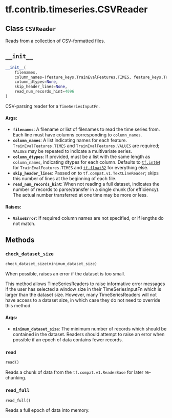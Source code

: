 <div itemscope itemtype="http://developers.google.com/ReferenceObject">
<meta itemprop="name" content="tf.contrib.timeseries.CSVReader" />
<meta itemprop="path" content="Stable" />
<meta itemprop="property" content="__init__"/>
<meta itemprop="property" content="check_dataset_size"/>
<meta itemprop="property" content="read"/>
<meta itemprop="property" content="read_full"/>
</div>

# tf.contrib.timeseries.CSVReader

## Class `CSVReader`



Reads from a collection of CSV-formatted files.

<h2 id="__init__"><code>__init__</code></h2>

``` python
__init__(
    filenames,
    column_names=(feature_keys.TrainEvalFeatures.TIMES, feature_keys.TrainEvalFeatures.VALUES),
    column_dtypes=None,
    skip_header_lines=None,
    read_num_records_hint=4096
)
```

CSV-parsing reader for a `TimeSeriesInputFn`.

#### Args:

* <b>`filenames`</b>: A filename or list of filenames to read the time series from.
    Each line must have columns corresponding to `column_names`.
* <b>`column_names`</b>: A list indicating names for each feature.
    `TrainEvalFeatures.TIMES` and `TrainEvalFeatures.VALUES` are required;
    `VALUES` may be repeated to indicate a multivariate series.
* <b>`column_dtypes`</b>: If provided, must be a list with the same length as
    `column_names`, indicating dtypes for each column. Defaults to
    <a href="../../../tf/dtypes.md#int64"><code>tf.int64</code></a> for `TrainEvalFeatures.TIMES` and <a href="../../../tf/dtypes.md#float32"><code>tf.float32</code></a> for everything
    else.
* <b>`skip_header_lines`</b>: Passed on to `tf.compat.v1.TextLineReader`; skips this
    number of lines at the beginning of each file.
* <b>`read_num_records_hint`</b>: When not reading a full dataset, indicates the
    number of records to parse/transfer in a single chunk (for efficiency).
    The actual number transferred at one time may be more or less.


#### Raises:

* <b>`ValueError`</b>: If required column names are not specified, or if lengths do
    not match.



## Methods

<h3 id="check_dataset_size"><code>check_dataset_size</code></h3>

``` python
check_dataset_size(minimum_dataset_size)
```

When possible, raises an error if the dataset is too small.

This method allows TimeSeriesReaders to raise informative error messages if
the user has selected a window size in their TimeSeriesInputFn which is
larger than the dataset size. However, many TimeSeriesReaders will not have
access to a dataset size, in which case they do not need to override this
method.

#### Args:

* <b>`minimum_dataset_size`</b>: The minimum number of records which should be
    contained in the dataset. Readers should attempt to raise an error when
    possible if an epoch of data contains fewer records.

<h3 id="read"><code>read</code></h3>

``` python
read()
```

Reads a chunk of data from the `tf.compat.v1.ReaderBase` for later re-chunking.

<h3 id="read_full"><code>read_full</code></h3>

``` python
read_full()
```

Reads a full epoch of data into memory.



